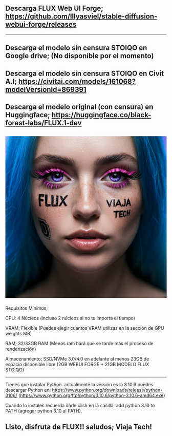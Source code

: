 Descarga FLUX Web UI Forge; 
https://github.com/lllyasviel/stable-diffusion-webui-forge/releases
----
----
Descarga el modelo sin censura STOIQO en Google drive;
(No disponible por el momento)
----
Descarga el modelo sin censura STOIQO en Civit A.I;
https://civitai.com/models/161068?modelVersionId=869391
----
Descarga el modelo original (con censura) en Huggingface;
https://huggingface.co/black-forest-labs/FLUX.1-dev
----
![](https://github.com/viajatech/FLUX/blob/main/image_fx_%20-%202024-10-07T032024.756.jpg)
----
Requisitos Mínimos;

CPU: 4 Núcleos (incluso 2 núcleos si no te importa el tiempo) 

VRAM; Flexible (Puedes elegir cuantos VRAM utilizas en la sección de GPU weights MB)

RAM; 32/33GB RAM (Menos ram hará que se tarde más el proceso de renderización)

Almacenamiento; SSD/NVMe 3.0/4.0 en adelante al menos 23GB de espacio disponible libre (2GB WEBUI FORGE + 21GB MODELO FLUX STOIQO)

------
Tienes que instalar Python. actualmente la versión es la 3.10.6 puedes descargar Python en; https://www.python.org/downloads/release/python-3106/  (https://www.python.org/ftp/python/3.10.6/python-3.10.6-amd64.exe)

Cuando lo instales recuerda darle click en la casilla; add python 3.10 to PATH (agregar python 3.10 al PATH). 

Listo, disfruta de FLUX!!
saludos; Viaja Tech! 
------


